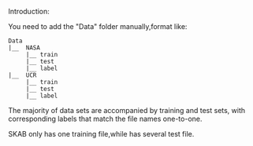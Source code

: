 Introduction:

You need to add the "Data" folder manually,format like:



    Data
    |__  NASA
         |__ train
         |__ test
         |__ label
    |__  UCR
         |__ train
         |__ test
         |__ label



The majority of data sets are accompanied by training and test sets, with corresponding labels that match the file names one-to-one.

SKAB only has one training file,while has several test file.